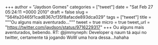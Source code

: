 
+++
author = "Jaydson Gomes"
categories = ["tweet"]
date = "Sat Feb 27 05:24:11 +0000 2010"
draft = false
slug = "564fa20465f1cad8367cf35f8afacde893dca029"
tags = ["tweet"]
title = """Ou alguns mais aventurado..."""
tweet = true
micro = true
tweet_url = "https://twitter.com/jaydson/status/9716229317"
+++
Ou alguns mais aventurados, bebendo. RT: @jimmyneph: Developer q naum tá aqui no twitter, certamente tá jogando WoW uma hora dessa...hahaha
